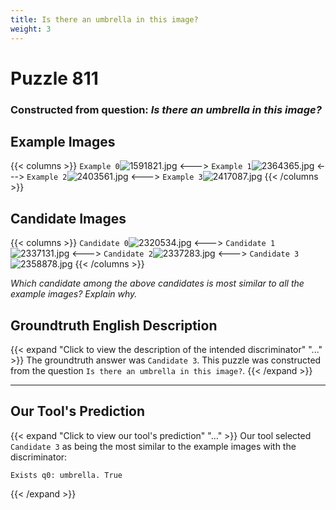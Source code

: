 ```yaml
---
title: Is there an umbrella in this image?
weight: 3
---
```


# Puzzle 811
### Constructed from question: _Is there an umbrella in this image?_


## Example Images
{{< columns >}}
`Example 0`![1591821.jpg](/gqa_images/1591821.jpg)
<--->
`Example 1`![2364365.jpg](/gqa_images/2364365.jpg)
<--->
`Example 2`![2403561.jpg](/gqa_images/2403561.jpg)
<--->
`Example 3`![2417087.jpg](/gqa_images/2417087.jpg)
{{< /columns >}}

## Candidate Images
{{< columns >}}
`Candidate 0`![2320534.jpg](/gqa_images/2320534.jpg)
<--->
`Candidate 1`![2337131.jpg](/gqa_images/2337131.jpg)
<--->
`Candidate 2`![2337283.jpg](/gqa_images/2337283.jpg)
<--->
`Candidate 3`![2358878.jpg](/gqa_images/2358878.jpg)
{{< /columns >}}

*Which candidate among the above candidates is most similar to all the example images? Explain why.*

## Groundtruth English Description

{{< expand "Click to view the description of the intended discriminator" "..." >}}
The groundtruth answer was `Candidate 3`. This puzzle was constructed from the question `Is there an umbrella in this image?`.
{{< /expand >}}

---

## Our Tool's Prediction

{{< expand "Click to view our tool's prediction" "..." >}}
Our tool selected `Candidate 3` as being the most similar to the example images with the discriminator:
```plaintext
Exists q0: umbrella. True
```
{{< /expand >}}
